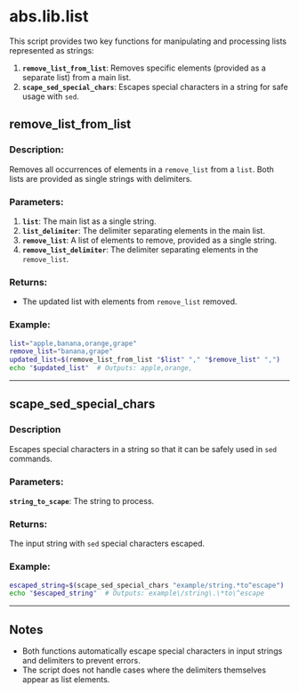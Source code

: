 # abs.lib.list  
  
This script provides two key functions for manipulating and processing lists represented as strings:  
1.  **`remove_list_from_list`**: Removes specific elements (provided as a separate list) from a main list.  
2. **`scape_sed_special_chars`**: Escapes special characters in a string for safe usage with `sed`.  
## remove_list_from_list  
  
### Description:  
Removes all occurrences of elements in a `remove_list` from a `list`. Both lists are provided as single strings with delimiters.  
  
### Parameters:  
1. **`list`**: The main list as a single string.  
2. **`list_delimiter`**: The delimiter separating elements in the main list.  
3. **`remove_list`**: A list of elements to remove, provided as a single string.  
4. **`remove_list_delimiter`**: The delimiter separating elements in the `remove_list`.  
  
### Returns:  
- The updated list with elements from `remove_list` removed.  
  
### Example:  
```bash  
list="apple,banana,orange,grape"  
remove_list="banana,grape"  
updated_list=$(remove_list_from_list "$list" "," "$remove_list" ",")  
echo "$updated_list"  # Outputs: apple,orange,  
```  
  
---  
  
## scape_sed_special_chars  
### Description  
Escapes special characters in a string so that it can be safely used in `sed` commands.  
  
### Parameters:  
**`string_to_scape`**: The string to process.  
  
### Returns:  
The input string with `sed` special characters escaped.  
  
### Example:  
```bash  
escaped_string=$(scape_sed_special_chars "example/string.*to^escape")  
echo "$escaped_string"  # Outputs: example\/string\.\*to\^escape  
```  
  
---  
  
## Notes  
- Both functions automatically escape special characters in input strings and delimiters to prevent errors.  
- The script does not handle cases where the delimiters themselves appear as list elements.  
  

